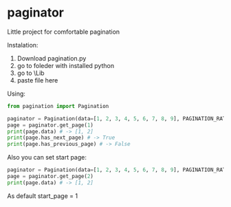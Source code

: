 # paginator
Little project for comfortable pagination



Instalation:
1. Download pagination.py
2. go to foleder with installed python 
3. go to \Lib
4. paste file here



Using:
```python
from pagination import Pagination

paginator = Pagination(data=[1, 2, 3, 4, 5, 6, 7, 8, 9], PAGINATION_RATE=2)
page = paginator.get_page(1)
print(page.data) # -> [1, 2]
print(page.has_next_page) # -> True
print(page.has_previous_page) # -> False
```
Also you can set start page:
```python
paginator = Pagination(data=[1, 2, 3, 4, 5, 6, 7, 8, 9], PAGINATION_RATE=2, start_page=2)
page = paginator.get_page(2)
print(page.data) # -> [1, 2]
```
As default start_page = 1
